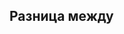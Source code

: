 ## Разница между <script>, <script async> и <script defer>?

- **<script>** - script выполняется сразу после загрузки, прерывая рендеринг страницы до завершения выполнения скрипта.
- **<script async>** - script с атрибутом async загружается асинхронно и выполняется сразу после загрузки.
- **<script defer>** - script с атрибутом defer загружается асинхронно и выполняется после полной загрузки HTML-документа, но до события DOMContentLoaded.